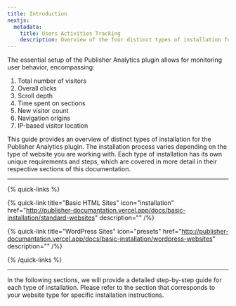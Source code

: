 ```yaml
---
title: Introduction
nextjs:
  metadata:
    title: Users Activities Tracking
    description: Overview of the four distinct types of installation for the Publisher Analytics plugin.
---
```


The essential setup of the Publisher Analytics plugin allows for monitoring user behavior, encompassing:

1. Total number of visitors
2. Overall clicks
3. Scroll depth
4. Time spent on sections
5. New visitor count
6. Navigation origins
7. IP-based visitor location

This guide provides an overview of distinct types of installation for the Publisher Analytics plugin. The installation process varies depending on the type of website you are working with. Each type of installation has its own unique requirements and steps, which are covered in more detail in their respective sections of this documentation.

---

{% quick-links %}

{% quick-link title="Basic HTML Sites" icon="installation" href="http://publisher-documantation.vercel.app/docs/basic-installation/standard-websites" description="" /%}

{% quick-link title="WordPress Sites" icon="presets" href="http://publisher-documantation.vercel.app/docs/basic-installation/wordpress-websites" description="" /%}

{% /quick-links %}

---

In the following sections, we will provide a detailed step-by-step guide for each type of installation. Please refer to the section that corresponds to your website type for specific installation instructions.

